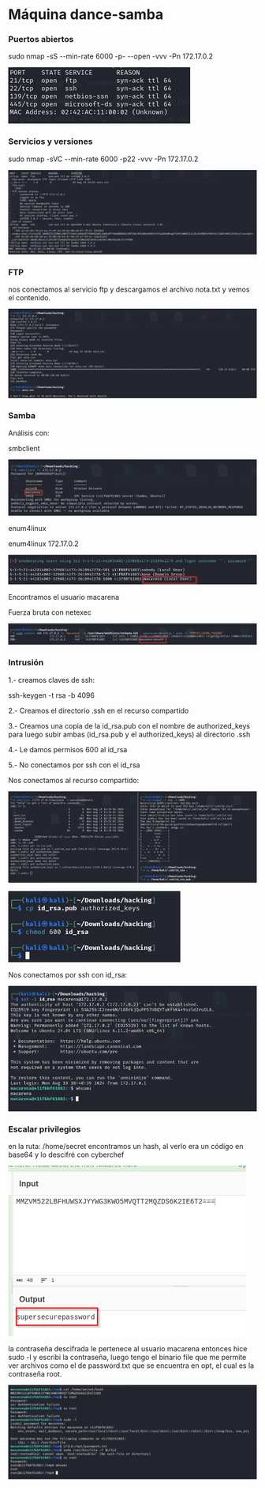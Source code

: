 # Máquina dance-samba

### Puertos abiertos

sudo nmap -sS --min-rate 6000 -p- --open -vvv -Pn 172.17.0.2

![alt text](image.png)

### Servicios y versiones

sudo nmap -sVC --min-rate 6000 -p22 -vvv -Pn 172.17.0.2

![alt text](image-1.png)

### FTP

nos conectamos al servicio ftp y descargamos el archivo nota.txt y vemos el contenido.

![alt text](image-2.png)

### Samba

Análisis con: 

smbclient

![alt text](image-4.png)

enum4linux

enum4linux 172.17.0.2

![alt text](image-3.png)

Encontramos el usuario macarena

Fuerza bruta con netexec

![alt text](image-5.png)

### Intrusión
1.- creamos claves de ssh:

ssh-keygen -t rsa -b 4096

2.- Creamos el directorio .ssh en el recurso compartido

3.- Creamos una copia de la id_rsa.pub con el nombre de authorized_keys para luego subir ambas (id_rsa.pub y el authorized_keys) al directorio .ssh

4.- Le damos permisos 600 al id_rsa

5.- No conectamos por ssh con el id_rsa

Nos conectamos al recurso compartido:

![alt text](image-6.png)

![alt text](image-7.png)

Nos conectamos por ssh con id_rsa:

![alt text](image-8.png)

### Escalar privilegios

en la ruta: /home/secret encontramos un hash, al verlo era un código en base64 y lo descifré con cyberchef

![alt text](image-10.png)

la contraseña descifrada le pertenece al usuario macarena entonces hice sudo -l y escribi la contraseña, luego tengo el binario file que me permite ver archivos como el de password.txt que se encuentra en opt, el cual es la contraseña root.

![alt text](image-9.png)
